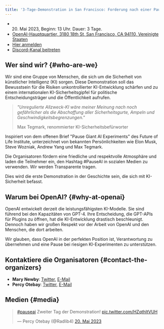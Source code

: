 ```yaml
---
title: '3-Tage-Demonstration in San Francisco: Forderung nach einer Pause bei der Entwicklung fortgeschrittener KI in der Nähe von OpenAI'
---
```


<script>
    import WidgetConsent from '$lib/components/widget-consent/WidgetConsent.svelte'
</script>

- 20. Mai 2023, Beginn: 13 Uhr. Dauer: 3 Tage.
- [OpenAI-Hauptquartier, 3180 18th St, San Francisco, CA 94110, Vereinigte Staaten](https://goo.gl/maps/8mEdEwRhp1UyoTJi8?coh=178571&entry=tt)
- [Hier anmelden](https://discord.gg/Epg6AsmQ?event=1103338741906550844)
- [Discord-Kanal beitreten](https://discord.gg/anXWYCCdH5)

## Wer sind wir? {#who-are-we}

Wir sind eine Gruppe von Menschen, die sich um die Sicherheit von künstlicher Intelligenz (KI) sorgen. Diese Demonstration soll das Bewusstsein für die Risiken unkontrollierter KI-Entwicklung schärfen und zu einem internationalen KI-Sicherheitsgipfel für politische Entscheidungsträger und die Öffentlichkeit aufrufen.

> _"Unregulierte Allzweck-KI wäre meiner Meinung nach noch gefährlicher als die Abschaffung aller Sicherheitsgurte, Ampeln und Geschwindigkeitsbegrenzungen."_
>
> Max Tegmark, renommierter KI-Sicherheitsbefürworter

Inspiriert von dem offenen Brief "Pause Giant AI Experiments" des Future of Life Institute, unterzeichnet von bekannten Persönlichkeiten wie Elon Musk, Steve Wozniak, Andrew Yang und Max Tegmark.

Die Organisatoren fördern eine friedliche und respektvolle Atmosphäre und laden die Teilnehmer ein, den Hashtag #PauseAI in sozialen Medien zu verwenden. Wir werden Transparente tragen.

Dies wird die erste Demonstration in der Geschichte sein, die sich mit KI-Sicherheit befasst.

## Warum bei OpenAI? {#why-at-openai}

OpenAI entwickelt derzeit die leistungsfähigsten KI-Modelle.
Sie sind führend bei den Kapazitäten von GPT-4.
Ihre Entscheidung, die GPT-APIs für Plugins zu öffnen, hat die KI-Entwicklung drastisch beschleunigt.
Dennoch haben wir großen Respekt vor der Arbeit von OpenAI und den Menschen, die dort arbeiten.

Wir glauben, dass OpenAI in der perfekten Position ist, Verantwortung zu übernehmen und eine Pause bei riesigen KI-Experimenten zu unterstützen.

## Kontaktiere die Organisatoren {#contact-the-organizers}

- **Mary Newby**: [Twitter](https://twitter.com/sisyphusunc), [E-Mail](mailto:sisyphus.unc@gmail.com)
- **Percy Otebay**: [Twitter](https://twitter.com/Radlib4), [E-Mail](mailto:persiutebay@gmail.com)

## Medien {#media}

<WidgetConsent>
<div>
<blockquote class="twitter-tweet"><p lang="en" dir="ltr"><a href="https://twitter.com/hashtag/pauseai?src=hash&amp;ref_src=twsrc%5Etfw">#pauseai</a> Zweiter Tag der Demonstration! <a href="https://t.co/HZqthItVUH">pic.twitter.com/HZqthItVUH</a></p>&mdash; Percy Otebay (@Radlib4) <a href="https://twitter.com/Radlib4/status/1660027527753236481?ref_src=twsrc%5Etfw">20. Mai 2023</a></blockquote> <script async src="https://platform.twitter.com/widgets.js" charset="utf-8"></script>
</div>
</WidgetConsent>
